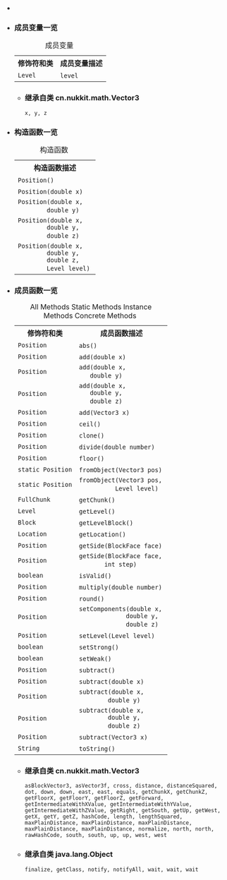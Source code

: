 <div class="summary">
<ul class="blockList">
<li class="blockList">

<li class="blockList"><a name="field.summary">
<!--   -->
</a>
<h3>成员变量一览</h3>
<table class="memberSummary" border="0" cellpadding="3" cellspacing="0" summary="Field Summary table, listing fields, and an explanation">
<caption><span>成员变量</span><span class="tabEnd"> </span></caption>
<tr>
<th>修饰符和类</th>
<th>成员变量描述</th>
</tr>
<tr class="altColor">
<td class="colFirst"><code><a  title="class in cn.nukkit.level">Level</a></code></td>
<td class="colLast"><code><span class="memberNameLink"><a >level</a></span></code> </td>
</tr>
</table>
<ul class="blockList">
<li class="blockList"><a name="fields.inherited.from.class.cn.nukkit.math.Vector3">
<!--   -->
</a>
<h3>继承自类 cn.nukkit.math.<a  title="class in cn.nukkit.math">Vector3</a></h3>
<code><a >x</a>, <a >y</a>, <a >z</a></code></li>
</ul>
</li>
</ul>
<!-- ======== CONSTRUCTOR SUMMARY ======== -->
<ul class="blockList">
<li class="blockList"><a name="constructor.summary">
<!--   -->
</a>
<h3>构造函数一览</h3>
<table class="memberSummary" border="0" cellpadding="3" cellspacing="0" summary="Constructor Summary table, listing constructors, and an explanation">
<caption><span>构造函数</span><span class="tabEnd"> </span></caption>
<tr>
<th>构造函数描述</th>
</tr>
<tr class="altColor">
<td class="colOne"><code><span class="memberNameLink"><a >Position</a></span>()</code> </td>
</tr>
<tr class="rowColor">
<td class="colOne"><code><span class="memberNameLink"><a >Position</a></span>(double x)</code> </td>
</tr>
<tr class="altColor">
<td class="colOne"><code><span class="memberNameLink"><a >Position</a></span>(double x,
        double y)</code> </td>
</tr>
<tr class="rowColor">
<td class="colOne"><code><span class="memberNameLink"><a >Position</a></span>(double x,
        double y,
        double z)</code> </td>
</tr>
<tr class="altColor">
<td class="colOne"><code><span class="memberNameLink"><a >Position</a></span>(double x,
        double y,
        double z,
        <a  title="class in cn.nukkit.level">Level</a> level)</code> </td>
</tr>
</table>
</li>
</ul>
<!-- ========== METHOD SUMMARY =========== -->
<ul class="blockList">
<li class="blockList"><a name="method.summary">
<!--   -->
</a>
<h3>成员函数一览</h3>
<table class="memberSummary" border="0" cellpadding="3" cellspacing="0" summary="Method Summary table, listing methods, and an explanation">
<caption><span id="t0" class="activeTableTab"><span>All Methods</span><span class="tabEnd"> </span></span><span id="t1" class="tableTab"><span><a >Static Methods</a></span><span class="tabEnd"> </span></span><span id="t2" class="tableTab"><span><a >Instance Methods</a></span><span class="tabEnd"> </span></span><span id="t4" class="tableTab"><span><a >Concrete Methods</a></span><span class="tabEnd"> </span></span></caption>
<tr>
<th>修饰符和类</th>
<th>成员函数描述</th>
</tr>
<tr id="i0" class="altColor">
<td class="colFirst"><code><a  title="class in cn.nukkit.level">Position</a></code></td>
<td class="colLast"><code><span class="memberNameLink"><a >abs</a></span>()</code> </td>
</tr>
<tr id="i1" class="rowColor">
<td class="colFirst"><code><a  title="class in cn.nukkit.level">Position</a></code></td>
<td class="colLast"><code><span class="memberNameLink"><a >add</a></span>(double x)</code> </td>
</tr>
<tr id="i2" class="altColor">
<td class="colFirst"><code><a  title="class in cn.nukkit.level">Position</a></code></td>
<td class="colLast"><code><span class="memberNameLink"><a >add</a></span>(double x,
   double y)</code> </td>
</tr>
<tr id="i3" class="rowColor">
<td class="colFirst"><code><a  title="class in cn.nukkit.level">Position</a></code></td>
<td class="colLast"><code><span class="memberNameLink"><a >add</a></span>(double x,
   double y,
   double z)</code> </td>
</tr>
<tr id="i4" class="altColor">
<td class="colFirst"><code><a  title="class in cn.nukkit.level">Position</a></code></td>
<td class="colLast"><code><span class="memberNameLink"><a >add</a></span>(<a  title="class in cn.nukkit.math">Vector3</a> x)</code> </td>
</tr>
<tr id="i5" class="rowColor">
<td class="colFirst"><code><a  title="class in cn.nukkit.level">Position</a></code></td>
<td class="colLast"><code><span class="memberNameLink"><a >ceil</a></span>()</code> </td>
</tr>
<tr id="i6" class="altColor">
<td class="colFirst"><code><a  title="class in cn.nukkit.level">Position</a></code></td>
<td class="colLast"><code><span class="memberNameLink"><a >clone</a></span>()</code> </td>
</tr>
<tr id="i7" class="rowColor">
<td class="colFirst"><code><a  title="class in cn.nukkit.level">Position</a></code></td>
<td class="colLast"><code><span class="memberNameLink"><a >divide</a></span>(double number)</code> </td>
</tr>
<tr id="i8" class="altColor">
<td class="colFirst"><code><a  title="class in cn.nukkit.level">Position</a></code></td>
<td class="colLast"><code><span class="memberNameLink"><a >floor</a></span>()</code> </td>
</tr>
<tr id="i9" class="rowColor">
<td class="colFirst"><code>static <a  title="class in cn.nukkit.level">Position</a></code></td>
<td class="colLast"><code><span class="memberNameLink"><a >fromObject</a></span>(<a  title="class in cn.nukkit.math">Vector3</a> pos)</code> </td>
</tr>
<tr id="i10" class="altColor">
<td class="colFirst"><code>static <a  title="class in cn.nukkit.level">Position</a></code></td>
<td class="colLast"><code><span class="memberNameLink"><a >fromObject</a></span>(<a  title="class in cn.nukkit.math">Vector3</a> pos,
          <a  title="class in cn.nukkit.level">Level</a> level)</code> </td>
</tr>
<tr id="i11" class="rowColor">
<td class="colFirst"><code><a  title="interface in cn.nukkit.level.format">FullChunk</a></code></td>
<td class="colLast"><code><span class="memberNameLink"><a >getChunk</a></span>()</code> </td>
</tr>
<tr id="i12" class="altColor">
<td class="colFirst"><code><a  title="class in cn.nukkit.level">Level</a></code></td>
<td class="colLast"><code><span class="memberNameLink"><a >getLevel</a></span>()</code> </td>
</tr>
<tr id="i13" class="rowColor">
<td class="colFirst"><code><a  title="class in cn.nukkit.block">Block</a></code></td>
<td class="colLast"><code><span class="memberNameLink"><a >getLevelBlock</a></span>()</code> </td>
</tr>
<tr id="i14" class="altColor">
<td class="colFirst"><code><a  title="class in cn.nukkit.level">Location</a></code></td>
<td class="colLast"><code><span class="memberNameLink"><a >getLocation</a></span>()</code> </td>
</tr>
<tr id="i15" class="rowColor">
<td class="colFirst"><code><a  title="class in cn.nukkit.level">Position</a></code></td>
<td class="colLast"><code><span class="memberNameLink"><a >getSide</a></span>(<a  title="enum in cn.nukkit.math">BlockFace</a> face)</code> </td>
</tr>
<tr id="i16" class="altColor">
<td class="colFirst"><code><a  title="class in cn.nukkit.level">Position</a></code></td>
<td class="colLast"><code><span class="memberNameLink"><a >getSide</a></span>(<a  title="enum in cn.nukkit.math">BlockFace</a> face,
       int step)</code> </td>
</tr>
<tr id="i17" class="rowColor">
<td class="colFirst"><code>boolean</code></td>
<td class="colLast"><code><span class="memberNameLink"><a >isValid</a></span>()</code> </td>
</tr>
<tr id="i18" class="altColor">
<td class="colFirst"><code><a  title="class in cn.nukkit.level">Position</a></code></td>
<td class="colLast"><code><span class="memberNameLink"><a >multiply</a></span>(double number)</code> </td>
</tr>
<tr id="i19" class="rowColor">
<td class="colFirst"><code><a  title="class in cn.nukkit.level">Position</a></code></td>
<td class="colLast"><code><span class="memberNameLink"><a >round</a></span>()</code> </td>
</tr>
<tr id="i20" class="altColor">
<td class="colFirst"><code><a  title="class in cn.nukkit.level">Position</a></code></td>
<td class="colLast"><code><span class="memberNameLink"><a >setComponents</a></span>(double x,
             double y,
             double z)</code> </td>
</tr>
<tr id="i21" class="rowColor">
<td class="colFirst"><code><a  title="class in cn.nukkit.level">Position</a></code></td>
<td class="colLast"><code><span class="memberNameLink"><a >setLevel</a></span>(<a  title="class in cn.nukkit.level">Level</a> level)</code> </td>
</tr>
<tr id="i22" class="altColor">
<td class="colFirst"><code>boolean</code></td>
<td class="colLast"><code><span class="memberNameLink"><a >setStrong</a></span>()</code> </td>
</tr>
<tr id="i23" class="rowColor">
<td class="colFirst"><code>boolean</code></td>
<td class="colLast"><code><span class="memberNameLink"><a >setWeak</a></span>()</code> </td>
</tr>
<tr id="i24" class="altColor">
<td class="colFirst"><code><a  title="class in cn.nukkit.level">Position</a></code></td>
<td class="colLast"><code><span class="memberNameLink"><a >subtract</a></span>()</code> </td>
</tr>
<tr id="i25" class="rowColor">
<td class="colFirst"><code><a  title="class in cn.nukkit.level">Position</a></code></td>
<td class="colLast"><code><span class="memberNameLink"><a >subtract</a></span>(double x)</code> </td>
</tr>
<tr id="i26" class="altColor">
<td class="colFirst"><code><a  title="class in cn.nukkit.level">Position</a></code></td>
<td class="colLast"><code><span class="memberNameLink"><a >subtract</a></span>(double x,
        double y)</code> </td>
</tr>
<tr id="i27" class="rowColor">
<td class="colFirst"><code><a  title="class in cn.nukkit.level">Position</a></code></td>
<td class="colLast"><code><span class="memberNameLink"><a >subtract</a></span>(double x,
        double y,
        double z)</code> </td>
</tr>
<tr id="i28" class="altColor">
<td class="colFirst"><code><a  title="class in cn.nukkit.level">Position</a></code></td>
<td class="colLast"><code><span class="memberNameLink"><a >subtract</a></span>(<a  title="class in cn.nukkit.math">Vector3</a> x)</code> </td>
</tr>
<tr id="i29" class="rowColor">
<td class="colFirst"><code><a  title="class or interface in java.lang">String</a></code></td>
<td class="colLast"><code><span class="memberNameLink"><a >toString</a></span>()</code> </td>
</tr>
</table>
<ul class="blockList">
<li class="blockList"><a name="methods.inherited.from.class.cn.nukkit.math.Vector3">
<!--   -->
</a>
<h3>继承自类 cn.nukkit.math.<a  title="class in cn.nukkit.math">Vector3</a></h3>
<code><a >asBlockVector3</a>, <a >asVector3f</a>, <a >cross</a>, <a >distance</a>, <a >distanceSquared</a>, <a >dot</a>, <a >down</a>, <a >down</a>, <a >east</a>, <a >east</a>, <a >equals</a>, <a >getChunkX</a>, <a >getChunkZ</a>, <a >getFloorX</a>, <a >getFloorY</a>, <a >getFloorZ</a>, <a >getForward</a>, <a >getIntermediateWithXValue</a>, <a >getIntermediateWithYValue</a>, <a >getIntermediateWithZValue</a>, <a >getRight</a>, <a >getSouth</a>, <a >getUp</a>, <a >getWest</a>, <a >getX</a>, <a >getY</a>, <a >getZ</a>, <a >hashCode</a>, <a >length</a>, <a >lengthSquared</a>, <a >maxPlainDistance</a>, <a >maxPlainDistance</a>, <a >maxPlainDistance</a>, <a >maxPlainDistance</a>, <a >maxPlainDistance</a>, <a >normalize</a>, <a >north</a>, <a >north</a>, <a >rawHashCode</a>, <a >south</a>, <a >south</a>, <a >up</a>, <a >up</a>, <a >west</a>, <a >west</a></code></li>
</ul>
<ul class="blockList">
<li class="blockList"><a name="methods.inherited.from.class.java.lang.Object">
<!--   -->
</a>
<h3>继承自类 java.lang.<a  title="class or interface in java.lang">Object</a></h3>
<code><a  title="class or interface in java.lang">finalize</a>, <a  title="class or interface in java.lang">getClass</a>, <a  title="class or interface in java.lang">notify</a>, <a  title="class or interface in java.lang">notifyAll</a>, <a  title="class or interface in java.lang">wait</a>, <a  title="class or interface in java.lang">wait</a>, <a  title="class or interface in java.lang">wait</a></code></li>
</ul>
</li>
</ul>
</li>
</ul>
</div>
